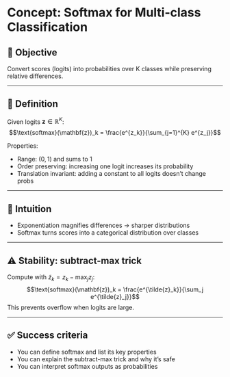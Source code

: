 # Concept: Softmax for Multi-class Classification

## 🎯 Objective
Convert scores (logits) into probabilities over K classes while preserving relative differences.

---

## 📖 Definition
Given logits $\mathbf{z} \in \mathbb{R}^K$:
$$\text{softmax}(\mathbf{z})_k = \frac{e^{z_k}}{\sum_{j=1}^{K} e^{z_j}}$$

Properties:
- Range: $(0,1)$ and sums to 1
- Order preserving: increasing one logit increases its probability
- Translation invariant: adding a constant to all logits doesn’t change probs

---

## 🧠 Intuition
- Exponentiation magnifies differences → sharper distributions
- Softmax turns scores into a categorical distribution over classes

---

## ⚠️ Stability: subtract-max trick
Compute with $\tilde{z}_k = z_k - \max_j z_j$:
$$\text{softmax}(\mathbf{z})_k = \frac{e^{\tilde{z}_k}}{\sum_j e^{\tilde{z}_j}}$$
This prevents overflow when logits are large.

---

## ✅ Success criteria
- You can define softmax and list its key properties
- You can explain the subtract-max trick and why it’s safe
- You can interpret softmax outputs as probabilities
